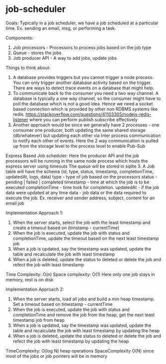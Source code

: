 # job-scheduler

Goals: Typically in a job scheduler, we have a job scheduled at a particular time. Ex. sending an email, msg, or performing a task.

Components: 
1. Job processors - Processors to process jobs based on the job type
2. Queue - stores the jobs
3. Job producer API - A way to add jobs, update jobs

Things to think about:
1. A database provides triggers but you cannot trigger a node process. You can only trigger another database activity based on the trigger. There are ways to detect trace events on a database that might help.
2. To communicate back to the consumer you need a two way channel. A database is typically a one way channel, so the consumer might have to poll the database which is not a good idea. Hence we need a socket based connection which is provided by other non RDBMS systems like redis. https://stackoverflow.com/questions/41103305/nodejs-redis-listener where you can perform publish subscribe effectively
3. Another approach would be since we generally have 2 processes - one consumer one producer, both updating the same shared storage (db/whatever) but updating each other via Inter process communication to notify each other of events. Here the 2 way communication is pulled up from the storage level to the process level to enable Pub-Sub


Express Based Job scheduler:
Here the producer API and the job processors will be running in the same node process which hosts the express server using timeouts
The queue will be stored in sqlite 3.
A Job table will have the schema (id, type, status, timestamp, completionTime, updatedAt, logs, data)
type - type of job based on the processors
status - pending | failed | completed
timestamp - time at which the job is to be executed
completionTime - time took for completion. 
updatedAt - if the job data were updated at any time
data - job data or the data required to execute the job. Ex. receiver and sender address, subject, content for an email job

Implementation Approach 1:


1. When the server starts, select the job with the least timestamp and create a timeout based on (timstamp - currentTime)
2. When the job is executed, update the job with status and completionTime, update the timeout based on the next least timestamp job
3. When a job is updated, say the timestamp was updated, update the table and recalculate the job with least timestamp
4. When a job is deleted, update the status to deleted or delete the job and refect the job with least timestamp

Time Complexity: O(n)
Space complexity: O(1) Here only one job stays in memory, rest is on disk

Implementation Approach 2:
1. When the server starts, load all jobs and build a min heap timestamp. Set a timeout based on timestamp - currentTime
2. When the job is executed, update the job with status and completionTime and remove the job from the heap, get the next least timestamp job from heap
3. When a job is updated, say the timestamp was updated, update the table and recalculate the job with least timestamp by updating the heap
4. When a job is deleted, update the status to deleted or delete the job and refect the job with least timestamp by updating the heap

TimeComplexity: O(log N) heap operations
SpaceComplexity O(N) since most of the jobs or job pointers will be in memory
